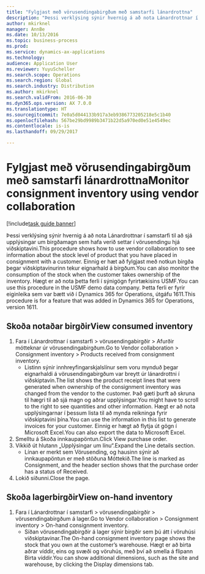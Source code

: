 ```yaml
---
title: "Fylgjast með vörusendingabirgðum með samstarfi lánardrottna"
description: "Þessi verklýsing sýnir hvernig á að nota Lánardrottnar í samstarfi til að sjá upplýsingar um birgðamagn sem hafa verið settar í vörusendingu hjá viðskiptavini."
author: mkirknel
manager: AnnBe
ms.date: 10/13/2016
ms.topic: business-process
ms.prod: 
ms.service: dynamics-ax-applications
ms.technology: 
audience: Application User
ms.reviewer: YuyuScheller
ms.search.scope: Operations
ms.search.region: Global
ms.search.industry: Distribution
ms.author: mkirknel
ms.search.validFrom: 2016-06-30
ms.dyn365.ops.version: AX 7.0.0
ms.translationtype: HT
ms.sourcegitcommit: 7e0a5d044133b917a3eb9386773205218e5c1b40
ms.openlocfilehash: 567be29bd9989b3471b22d5a970ed0e51e4549ec
ms.contentlocale: is-is
ms.lasthandoff: 09/29/2017

---
```

# <a name="monitor-consignment-inventory-using-vendor-collaboration"></a><span data-ttu-id="6430e-103">Fylgjast með vörusendingabirgðum með samstarfi lánardrottna</span><span class="sxs-lookup"><span data-stu-id="6430e-103">Monitor consignment inventory using vendor collaboration</span></span>

[!include[task guide banner](../../includes/task-guide-banner.md)]

<span data-ttu-id="6430e-104">Þessi verklýsing sýnir hvernig á að nota Lánardrottnar í samstarfi til að sjá upplýsingar um birgðamagn sem hafa verið settar í vörusendingu hjá viðskiptavini.</span><span class="sxs-lookup"><span data-stu-id="6430e-104">This procedure shows how to use vendor collaboration to see information about the stock level of product that you have placed in consignment with a customer.</span></span> <span data-ttu-id="6430e-105">Einnig er hæt að fylgjast með notkun birgða þegar viðskiptavinurinn tekur eignarhald á birgðum.</span><span class="sxs-lookup"><span data-stu-id="6430e-105">You can also monitor the consumption of the stock when the customer takes ownership of the inventory.</span></span> <span data-ttu-id="6430e-106">Hægt er að nota þetta ferli í sýnigögn fyrirtækisins USMF.</span><span class="sxs-lookup"><span data-stu-id="6430e-106">You can use this procedure in the USMF demo data company.</span></span> <span data-ttu-id="6430e-107">Þetta ferli er fyrir eiginleika sem var bætt við í Dynamics 365 for Operations, útgáfu 1611.</span><span class="sxs-lookup"><span data-stu-id="6430e-107">This procedure is for a feature that was added in Dynamics 365 for Operations, version 1611.</span></span>


## <a name="view-consumed-inventory"></a><span data-ttu-id="6430e-108">Skoða notaðar birgðir</span><span class="sxs-lookup"><span data-stu-id="6430e-108">View consumed inventory</span></span>
1. <span data-ttu-id="6430e-109">Fara í Lánardrottnar í samstarfi > vörusendingabirgðir > Afurðir mótteknar úr vörusendingabirgðum.</span><span class="sxs-lookup"><span data-stu-id="6430e-109">Go to Vendor collaboration > Consignment inventory > Products received from consignment inventory.</span></span>
    * <span data-ttu-id="6430e-110">Listinn sýnir innhreyfingarskjalslínur sem voru mynduð þegar eignarhaldi á vörusendingabirgðum var breytt úr lánardrottni í viðskiptavin.</span><span class="sxs-lookup"><span data-stu-id="6430e-110">The list shows the product receipt lines that were generated when ownership of the consignment inventory was changed from the vendor to the customer.</span></span> <span data-ttu-id="6430e-111">Það gæti þurft að skruna til hægri til að sjá magn og aðrar upplýsingar.</span><span class="sxs-lookup"><span data-stu-id="6430e-111">You might have to scroll to the right to see quantities and other information.</span></span> <span data-ttu-id="6430e-112">Hægt er að nota upplýsingarnar í þessum lista til að mynda reikninga fyrir viðskiptavini þína.</span><span class="sxs-lookup"><span data-stu-id="6430e-112">You can use the information in this list to generate invoices for your customer.</span></span> <span data-ttu-id="6430e-113">Einnig er hægt að flytja út gögn í Microsoft Excel.</span><span class="sxs-lookup"><span data-stu-id="6430e-113">You can also export the data to Microsoft Excel.</span></span>   
2. <span data-ttu-id="6430e-114">Smelltu á Skoða innkaupapöntun.</span><span class="sxs-lookup"><span data-stu-id="6430e-114">Click View purchase order.</span></span>
3. <span data-ttu-id="6430e-115">Víkkið út hlutann „Upplýsingar um línu“.</span><span class="sxs-lookup"><span data-stu-id="6430e-115">Expand the Line details section.</span></span>
    * <span data-ttu-id="6430e-116">Línan er merkt sem Vörusending, og hausinn sýnir að innkaupapöntun er með stöðuna Móttekið.</span><span class="sxs-lookup"><span data-stu-id="6430e-116">The line is marked as Consignment, and the header section shows that the purchase order has a status of Received.</span></span>  
4. <span data-ttu-id="6430e-117">Lokið síðunni.</span><span class="sxs-lookup"><span data-stu-id="6430e-117">Close the page.</span></span>

## <a name="view-on-hand-inventory"></a><span data-ttu-id="6430e-118">Skoða lagerbirgðir</span><span class="sxs-lookup"><span data-stu-id="6430e-118">View on-hand inventory</span></span>
1. <span data-ttu-id="6430e-119">Fara í Lánardrottnar í samstarfi > vörusendingabirgðir > vörusendingabirgðum á lager.</span><span class="sxs-lookup"><span data-stu-id="6430e-119">Go to Vendor collaboration > Consignment inventory > On-hand consignment inventory.</span></span>
    * <span data-ttu-id="6430e-120">Síðan vörusendingabirgðir á lager sýnir birgðir sem þú átt í vöruhúsi viðskiptavinar.</span><span class="sxs-lookup"><span data-stu-id="6430e-120">The On-hand consignment inventory page shows the stock that you own at the customer’s warehouse.</span></span> <span data-ttu-id="6430e-121">Hægt er að birta aðrar víddir, eins og svæði og vöruhús, með því að smella á flipann Birta víddir.</span><span class="sxs-lookup"><span data-stu-id="6430e-121">You can show additional dimensions, such as the site and warehouse, by clicking the Display dimensions tab.</span></span>   

